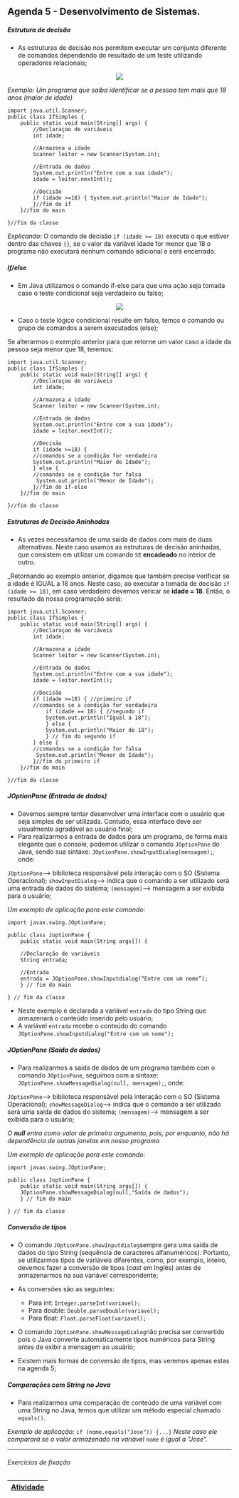 ## Agenda 5 - Desenvolvimento de Sistemas.

##### Estrutura de decisão

- As estruturas de decisão nos permitem executar um conjunto diferente de comandos dependendo do resultado de um teste utilizando operadores relacionais;

<div align="center">

<img src="img/estrutura decisao.png">

</div>

_Exemplo: Um programa que saiba identificar se a pessoa tem mais que 18 anos (maior de idade)_
```
import java.util.Scanner; 
public class IfSimples {  
    public static void main(String[] args) { 
        //Declaraçao de variáveis 
        int idade; 
        
        //Armazena a idade 
        Scanner leitor = new Scanner(System.in);  
        
        //Entrada de dados 
        System.out.println("Entre com a sua idade"); 
        idade = leitor.nextInt(); 
        
        //Decisão 
        if (idade >=18) { System.out.println("Maior de Idade"); 
        }//fim do if 
    }//fim do main  
    
}//fim da classe 
```
_Explicando:_
O comando de decisão `if (idade >= 18)` executa o que estiver dentro das chaves `{}`, se o valor da variável idade for menor que 18 o programa não executará nenhum comando adicional e será encerrado.

##### If/else

- Em Java utilizamos o comando if-else para que uma ação seja tomada caso o teste condicional seja verdadeiro ou falso;

<div align="center">

<img src="img/estrutura decisao if-else.png">

</div>

- Caso o teste lógico condicional resulte em falso, temos o comando ou grupo de comandos a serem executados (else);

Se alterarmos o exemplo anterior para que retorne um valor caso a idade da pessoa seja menor que 18, teremos:

```
import java.util.Scanner; 
public class IfSimples {  
    public static void main(String[] args) { 
        //Declaraçao de variáveis 
        int idade; 
        
        //Armazena a idade 
        Scanner leitor = new Scanner(System.in);  
        
        //Entrada de dados 
        System.out.println("Entre com a sua idade"); 
        idade = leitor.nextInt(); 
        
        //Decisão 
        if (idade >=18) { 
        //comandos se a condição for verdadeira
        System.out.println("Maior de Idade"); 
        } else {
        //comandos se a condição for falsa
         System.out.println("Menor de Idade"); 
        }//fim do if-else
    }//fim do main  
    
}//fim da classe 
```

##### Estruturas de Decisão Aninhadas

- As vezes necessitamos de uma saída de dados com mais de duas alternativas. Neste caso usamos as estruturas de decisão aninhadas, que consistem em utilizar um comando `SE` **encadeado** no inteior de outro.

_Retornando ao exemplo anterior, digamos que também precise verificar se a idade é IGUAL a 18 anos. Neste caso, ao executar a tomada de decisão `if (idade >= 18)`, em caso verdadeiro devemos vericar se **idade = 18**. Então, o resultado da nossa programação seria:

```
import java.util.Scanner; 
public class IfSimples {  
    public static void main(String[] args) { 
        //Declaraçao de variáveis 
        int idade; 
        
        //Armazena a idade 
        Scanner leitor = new Scanner(System.in);  
        
        //Entrada de dados 
        System.out.println("Entre com a sua idade"); 
        idade = leitor.nextInt(); 
        
        //Decisão 
        if (idade >=18) { //primeiro if 
        //comandos se a condição for verdadeira
            if (idade == 18) { //segundo if
            System.out.println("Igual a 18");
            } else {
            System.out.println("Maior de 18");
            } // fim do segundo if
        } else {
        //comandos se a condição for falsa
         System.out.println("Menor de Idade"); 
        }//fim do primeiro if
    }//fim do main 
    
}//fim da classe 
```

##### JOptionPane (Entrada de dados)
- Devemos sempre tentar desenvolver uma interface com o usuário que seja simples de ser utilizada. Contudo, essa interface deve ser visualmente agradável ao usuário final;
- Para realizarmos a entrada de dados para um programa, de forma mais elegante que o console, podemos utilizar o comando `JOptionPane` do Java, sendo sua sintaxe: `JOptionPane.showInputDialog(mensagem);`, onde:

`JOptionPane`--> biblioteca responsável pela interação com o SO (Sistema Operacional);
`showInputDialog`--> indica que o comando a ser utilizado será uma entrada de dados do sistema;
`(mensagem)`--> mensagem a ser exibida para o usuário;

_Um exemplo de aplicação para este comando:_
```
import javax.swing.JOptionPane;

public class JoptionPane { 
    public static void main(String args[]) {

    //Declaração de variáveis
    String entrada; 

    //Entrada
    entrada = JOptionPane.showInputdialog(“Entre com um nome”);
    } // fim do main
    
} // fim da classe
```

- Neste exemplo é declarada a variável `entrada` do tipo String que armazenará o conteúdo inserido pelo usuário;
- A variável `entrada` recebe o conteúdo do comando `JOptionPane.showInputdialog("Entre com um nome");`

##### JOptionPane (Saída de dados)
- Para realizarmos a saída de dados de um programa também com o comando `JOptionPane`, seguimos com a sintaxe: `JOptionPane.showMessageDialog(null, mensagem);`, onde:

`JOptionPane`--> biblioteca responsável pela interação com o SO (Sistema Operacional);
`showMessageDialog`--> indica que o comando a ser utilizado será uma saída de dados do sistema;
`(mensagem)`--> mensagem a ser exibida para o usuário;

_O **null** entra como valor de primeiro argumento, pois, por enquanto, não há dependência de outras janelas em nosso programa_

_Um exemplo de aplicação para este comando:_
```
import javax.swing.JOptionPane;

public class JoptionPane { 
    public static void main(String args[]) {
    JOptionPane.showMessageDialog(null,"Saída de dados");    
    } // fim do main
    
} // fim da classe
```

##### Conversão de tipos

- O comando `JOptionPane.showInputdialog`sempre gera uma saída de dados do tipo String (sequência de caracteres alfanuméricos). Portanto, se utilizarmos tipos de variáveis diferentes, como, por exemplo, inteiro, devemos fazer a conversão de tipos (_cast_ em Inglês) antes de armazenarmos na sua variável correspondente;
- As conversões são as seguintes:

    - Para int: `Integer.parseInt(variavel);`
    - Para double: `Double.parseDouble(variavel);`
    - Para float: `Float.parseFloat(variavel);`
    
- O comando `JOptionPane.showMessageDialog`não precisa ser convertido pois o Java converte automaticamente tipos numéricos para String antes de exibir a mensagem ao usuário;
- Existem mais formas de conversão de tipos, mas veremos apenas estas na agenda 5;

##### Comparações com String no Java
- Para realizarmos uma comparação de conteúdo de uma variável com uma String no Java, temos que utilizar um método especial chamado `equals()`.

_Exemplo de aplicação:_
`if (nome.equals("Jose")) {...}`
_Neste caso ele comparará se o valor armazenado na variável `nome` é igual a "Jose"._

---

###### Exercícios de fixação

| [Atividade](https://github.com/SabrinaLima94/AgendasDSI_ETEC/blob/main/Agenda%205/sabrinaLima_agenda05_DS_I/src/sabrinaLima_agenda05_DS_I.java) |
| ----------------------- |

